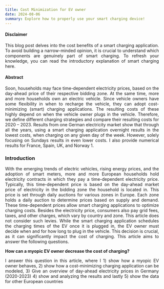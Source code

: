 ```yaml
---
title: Cost Minimization for EV owner
date: 2024-08-06
summary: Explore how to properly use your smart charging device!
---
```

<div style="text-align: justify;">

#### Disclaimer

This blog post delves into the cost benefits of a smart charging application. To avoid building a narrow-minded opinion, it is crucial to understand which components are genuinely part of smart charging. To refresh your knowledge, you can read the introductory explanation of smart charging here.

#### Abstract

Soon, households may face time-dependent electricity prices, based on the day-ahead price of their respective bidding zone. At the same time, more and more households own an electric vehicle. Since vehicle owners have some flexibility in when to recharge the vehicle, they can adopt cost-minimizing (smart) charging applications. The resulting costs of these highly depend on when the vehicle owner plugs in the vehicle. Therefore, we define different charging strategies and compare their resulting costs for 2020 – 2023. Results from one German electricity market show that through all the years, using a smart charging application overnight results in the lowest costs, when charging on any given day of the week. However, solely focusing on Sundays results in even lower costs. I also provide numerical results for France, Spain, UK, and Norway 1.

### Introduction

With the emerging trends of electric vehicles, rising energy prices, and the adoption of smart meters, more and more European households hold electricity contracts in which they pay a time-dependent electricity price. Typically, this time-dependent price is based on the day-ahead market price of electricity in the bidding zone the household is located in. This price is set through daily auctions for various zones in Europe. Each zone holds a daily auction to determine prices based on supply and demand. These time-dependent prices allow smart charging applications to optimize charging costs. Besides the electricity price, consumers also pay grid fees, taxes, and other charges, which vary by country and zone. This article does not consider such levies. While the smart charging application schedules the charging times of the EV once it is plugged in, the EV owner must decide when and for how long to plug in the vehicle. This decision is crucial, as it can significantly impact the cost of charging.  This article aims to answer the following questions.


**How can a myopic EV owner decrease the cost of charging?**


I answer this question in this article, where I 1) show how a myopic EV owner behaves, 2) show how a cost-minimizing charging application can be modeled, 3) Give an overview of day-ahead electricity prices in Germany (2020-2023) 4) show and analyzing the results and lastly 5) show the data for other European countries

</div>
